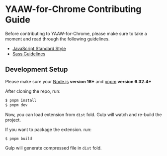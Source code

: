 # YAAW-for-Chrome Contributing Guide

Before contributing to YAAW-for-Chrome, please make sure to take a moment and read through the following guidelines.

- [JavaScript Standard Style](https://standardjs.com/)
- [Sass Guidelines](https://sass-guidelin.es/)


## Development Setup

Please make sure your [Node.js](http://nodejs.org) **version 16+** and [pnpm](https://pnpm.io) **version 6.32.4+**

After cloning the repo, run:

``` bash
$ pnpm install
$ pnpm dev
```

Now, you can load extension from `dist` fold. Gulp will watch and re-build the project.

If you want to package the extension. run:

``` bash
$ pnpm build
```

Gulp will generate compressed file in `dist` fold.
